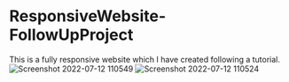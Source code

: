 # ResponsiveWebsite-FollowUpProject
This is a fully responsive website which I have created following a tutorial.
![Screenshot 2022-07-12 110549](https://user-images.githubusercontent.com/92092199/178466146-eaa06633-4495-47fb-aca3-b65a03d65fa9.png)
![Screenshot 2022-07-12 110524](https://user-images.githubusercontent.com/92092199/178466155-b7f449d2-a4ac-4db8-84d4-a10df8de3d45.png)

